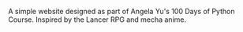 A simple website designed as part of Angela Yu's 100 Days of Python Course.
Inspired by the Lancer RPG and mecha anime.
